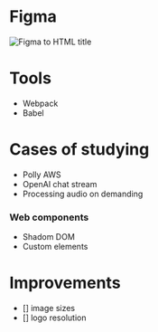 # Figma
<img alt="Figma to HTML title" src="https://www.figma.com/design/JydOxmkYaOWDorwQvw2WmR/Speak-comigo?node-id=0-1&t=ctmd1aoRRLxt4pYs-0" />


# Tools
- Webpack
- Babel

# Cases of studying
- Polly AWS
- OpenAI chat stream
- Processing audio on demanding

### Web components
- Shadom DOM
- Custom elements

# Improvements
- [] image sizes
- [] logo resolution
